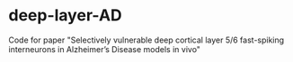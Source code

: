 # deep-layer-AD
Code for paper "Selectively vulnerable deep cortical layer 5/6 fast-spiking interneurons in Alzheimer’s Disease models in vivo"
